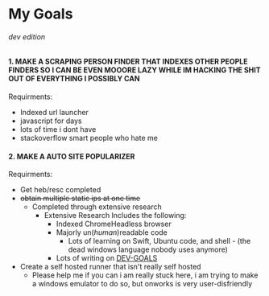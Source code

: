 # My Goals
###### dev edition
#### 1. MAKE A SCRAPING PERSON FINDER THAT INDEXES OTHER PEOPLE FINDERS SO I CAN BE EVEN MOOORE LAZY WHILE IM HACKING THE SHIT OUT OF EVERYTHING I POSSIBLY CAN
Requirments:
- Indexed url launcher
- javascript for days
- lots of time i dont have
- stackoverflow smart people who hate me

#### 2. MAKE A AUTO SITE POPULARIZER
Requirments:
- Get heb/resc completed
- ~~obtain multiple static ips at one time~~
  - Completed through extensive research
    - Extensive Research Includes the following:
      - Indexed ChromeHeadless browser
      - Majorly un(_human_)readable code
        - Lots of learning on Swift, Ubuntu code, and shell - (the dead windows language nobody uses anymore)
      - Lots of writing on [DEV-GOALS](https://github.com/Altify-Developing/Altify-Developing-Main/blob/main/DEV-GOALS.md)
- Create a self hosted runner that isn't really self hosted
  - Please help me if you can i am really stuck here, i am trying to make a windows emulator to do so, but onworks is very user-disfriendly
